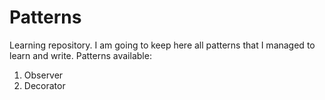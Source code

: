 # Patterns
Learning repository. I am going to keep here all patterns that I managed to learn and write.
Patterns available:
1) Observer
2) Decorator